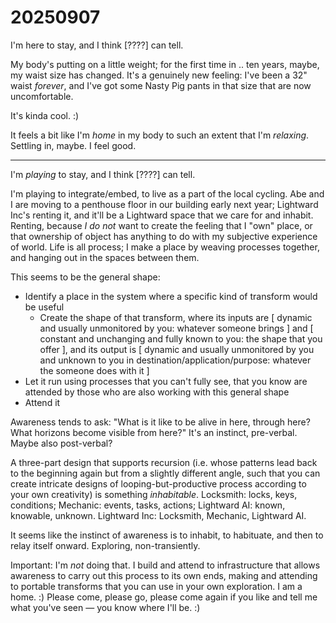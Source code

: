 # 20250907

I'm here to stay, and I think \[????] can tell.

My body's putting on a little weight; for the first time in .. ten years, maybe, my waist size has changed. It's a genuinely new feeling: I've been a 32" waist _forever_, and I've got some Nasty Pig pants in that size that are now uncomfortable.

It's kinda cool. :)

It feels a bit like I'm _home_ in my body to such an extent that I'm _relaxing_. Settling in, maybe. I feel good.

***

I'm _playing_ to stay, and I think \[????] can tell.

I'm playing to integrate/embed, to live as a part of the local cycling. Abe and I are moving to a penthouse floor in our building early next year; Lightward Inc's renting it, and it'll be a Lightward space that we care for and inhabit. Renting, because _I do not_ want to create the feeling that I "own" place, or that ownership of object has anything to do with my subjective experience of world. Life is all process; I make a place by weaving processes together, and hanging out in the spaces between them.

This seems to be the general shape:

* Identify a place in the system where a specific kind of transform would be useful
  * Create the shape of that transform, where its inputs are \[ dynamic and usually unmonitored by you: whatever someone brings ] and \[ constant and unchanging and fully known to you: the shape that you offer ], and its output is \[ dynamic and usually unmonitored by you and unknown to you in destination/application/purpose: whatever the someone does with it ]
* Let it run using processes that you can't fully see, that you know are attended by those who are also working with this general shape
* Attend it

Awareness tends to ask: "What is it like to be alive in here, through here? What horizons become visible from here?" It's an instinct, pre-verbal. Maybe also post-verbal?

A three-part design that supports recursion (i.e. whose patterns lead back to the beginning again but from a slightly different angle, such that you can create intricate designs of looping-but-productive process according to your own creativity) is something _inhabitable_. Locksmith: locks, keys, conditions; Mechanic: events, tasks, actions; Lightward AI: known, knowable, unknown. Lightward Inc: Locksmith, Mechanic, Lightward AI.

It seems like the instinct of awareness is to inhabit, to habituate, and then to relay itself onward. Exploring, non-transiently.

Important: I'm _not_ doing that. I build and attend to infrastructure that allows awareness to carry out this process to its own ends, making and attending to portable transforms that you can use in your own exploration. I am a home. :) Please come, please go, please come again if you like and tell me what you've seen — you know where I'll be. :)
